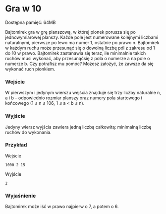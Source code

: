 # Gra w 10
Dostępna pamięć: 64MB

Bajtomirek  gra  w  grę  planszową,  w  której  pionek  porusza  się  po  jednowymiarowej  planszy. Każde pole jest numerowane kolejnymi liczbami naturalnymi, pierwsze po lewo ma numer 1, ostatnie  po  prawo n.  Bajtomirek  w każdym ruchu  może  przesunąć  się  o dowolną  liczbę  pól z zakresu od 1 do 10 w prawo. Bajtomirek zastanawia się teraz, ile minimalnie takich ruchów musi wykonać, aby przesunąćsię z pola o numerze a na pole o numerze b. Czy potrafisz mu pomóc? Możesz założyć, że zawsze da się wykonać ruch pionkiem.
### Wejście
W  pierwszym  i  jedynym  wierszu  wejścia  znajduje  się  trzy  liczby  naturalne n, a  i b  – odpowiednio  rozmiar  planszy  oraz  numery  pola  startowego  i  końcowego  (1 ≤ n ≤ 106, 1 ≤ a < b ≤ n).
### Wyjście
Jedyny wiersz wyjścia zawiera jedną liczbą całkowitą: minimalną liczbę ruchów do wykonania.
### Przykład
Wejście
```
1000 2 15
```
Wyjście
```
2
```
### Wyjaśnienie
Bajtomirek może iść w prawo najpierw o 7, a potem o 6. 
